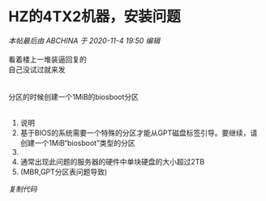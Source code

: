 # HZ的4TX2机器，安装问题


<i class="pstatus"> 本帖最后由 ABCHINA 于 2020-11-4 19:50 编辑 </i><br />
<br />
看着楼上一堆装逼回复的<img src="static/image/smiley/default/lol.gif" smilieid="12" border="0" alt="" /> <br />
自己没试过就来发<br />
<br />
<br />
分区的时候创建一个1MiB的biosboot分区<br />
<br /><div class="blockcode"><div id="code_C8t"><ol><li>说明<br /><li>基于BIOS的系统需要一个特殊的分区才能从GPT磁盘标签引导。要继续，请创建一个1MiB“biosboot”类型的分区<br /><li><br /><li>通常出现此问题的服务器的硬件中单块硬盘的大小超过2TB<br /><li>(MBR,GPT分区表问题导致)</ol></div><em onclick="copycode($('code_C8t'));">复制代码</em></div>
